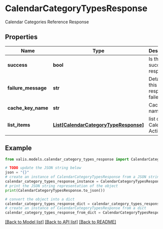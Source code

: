 # CalendarCategoryTypesResponse

Calendar Categories Reference Response

## Properties

Name | Type | Description | Notes
------------ | ------------- | ------------- | -------------
**success** | **bool** | Is this a successful response? | [optional] 
**failure_message** | **str** | Details if this response failed | [optional] 
**cache_key_name** | **str** | CacheKey name | [optional] 
**list_items** | [**List[CalendarCategoryTypeResponse]**](CalendarCategoryTypeResponse.md) | list of Calendar Actions | [optional] 

## Example

```python
from valis.models.calendar_category_types_response import CalendarCategoryTypesResponse

# TODO update the JSON string below
json = "{}"
# create an instance of CalendarCategoryTypesResponse from a JSON string
calendar_category_types_response_instance = CalendarCategoryTypesResponse.from_json(json)
# print the JSON string representation of the object
print(CalendarCategoryTypesResponse.to_json())

# convert the object into a dict
calendar_category_types_response_dict = calendar_category_types_response_instance.to_dict()
# create an instance of CalendarCategoryTypesResponse from a dict
calendar_category_types_response_from_dict = CalendarCategoryTypesResponse.from_dict(calendar_category_types_response_dict)
```
[[Back to Model list]](../README.md#documentation-for-models) [[Back to API list]](../README.md#documentation-for-api-endpoints) [[Back to README]](../README.md)


